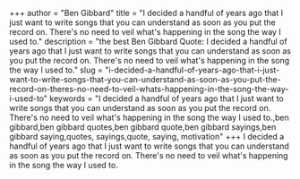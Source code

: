 +++
author = "Ben Gibbard"
title = "I decided a handful of years ago that I just want to write songs that you can understand as soon as you put the record on. There's no need to veil what's happening in the song the way I used to."
description = "the best Ben Gibbard Quote: I decided a handful of years ago that I just want to write songs that you can understand as soon as you put the record on. There's no need to veil what's happening in the song the way I used to."
slug = "i-decided-a-handful-of-years-ago-that-i-just-want-to-write-songs-that-you-can-understand-as-soon-as-you-put-the-record-on-theres-no-need-to-veil-whats-happening-in-the-song-the-way-i-used-to"
keywords = "I decided a handful of years ago that I just want to write songs that you can understand as soon as you put the record on. There's no need to veil what's happening in the song the way I used to.,ben gibbard,ben gibbard quotes,ben gibbard quote,ben gibbard sayings,ben gibbard saying,quotes, sayings,quote, saying, motivation"
+++
I decided a handful of years ago that I just want to write songs that you can understand as soon as you put the record on. There's no need to veil what's happening in the song the way I used to.
